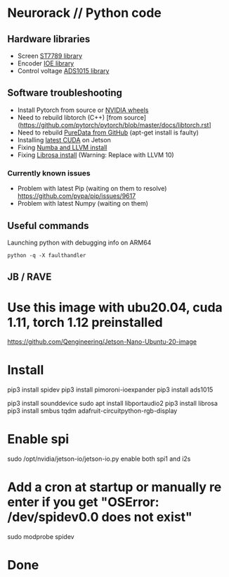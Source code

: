 # Neurorack // Python code

## Hardware libraries

* Screen [ST7789 library](https://github.com/pimoroni/st7789-python)
* Encoder [IOE library](https://github.com/pimoroni/ioe-python)
* Control voltage [ADS1015 library](https://github.com/pimoroni/ads1015-python)


## Software troubleshooting

* Install Pytorch from source or [NVIDIA wheels](https://forums.developer.nvidia.com/t/pytorch-for-jetson-version-1-8-0-now-available/72048)
* Need to rebuild libtorch (C++) [from source](https://github.com/pytorch/pytorch/blob/master/docs/libtorch.rst]
* Need to rebuild [PureData from GitHub](https://github.com/pure-data/pure-data) (apt-get install is faulty)
* Installing [latest CUDA](https://www.seeedstudio.com/blog/2020/07/29/install-cuda-11-on-jetson-nano-and-xavier-nx/) on Jetson
* Fixing [Numba and LLVM install](https://github.com/jefflgaol/Install-Packages-Jetson-ARM-Family/issues/2)
* Fixing [Librosa install](https://learninone209186366.wordpress.com/2019/07/24/how-to-install-the-librosa-library-in-jetson-nano-or-aarch64-module/) (Warning: Replace with LLVM 10)

### Currently known issues

- Problem with latest Pip (waiting on them to resolve)
https://github.com/pypa/pip/issues/9617
- Problem with latest Numpy (waiting on them)

## Useful commands

Launching python with debugging info on ARM64
```shell
python -q -X faulthandler
```



## JB / RAVE
# Use this image with ubu20.04, cuda 1.11, torch 1.12 preinstalled
https://github.com/Qengineering/Jetson-Nano-Ubuntu-20-image

# Install 
pip3 install spidev
pip3 install pimoroni-ioexpander
pip3 install ads1015

pip3 install sounddevice
sudo apt install libportaudio2
pip3 install librosa
pip3 install smbus tqdm adafruit-circuitpython-rgb-display

# Enable spi
sudo /opt/nvidia/jetson-io/jetson-io.py
enable both spi1 and i2s

# Add a cron at startup or manually re enter if you get "OSError: /dev/spidev0.0 does not exist"
sudo modprobe spidev

# Done

